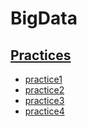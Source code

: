 # BigData


## [Practices](https://github.com/Jonathan191012/DatosMasivos/tree/Unidad1/Practicass)

* [practice1](https://github.com/Jonathan191012/DatosMasivos/blob/Unidad1/Practicas/practica1.md) 
* [practice2](https://github.com/Jonathan191012/DatosMasivos/blob/Unidad1/Practicas/Practica2.md) 
* [practice3](https://github.com/Jonathan191012/DatosMasivos/blob/Unidad1/Practicas/Practica3.md) 
* [practice4]() 
